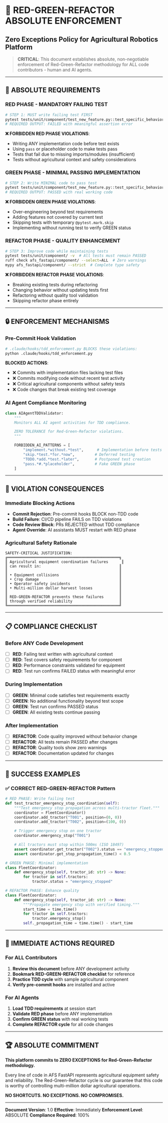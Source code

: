 # 🚨 RED-GREEN-REFACTOR ABSOLUTE ENFORCEMENT
## Zero Exceptions Policy for Agricultural Robotics Platform

> **CRITICAL**: This document establishes absolute, non-negotiable enforcement of Red-Green-Refactor methodology for ALL code contributors - human and AI agents.

---

## 🎯 ABSOLUTE REQUIREMENTS

### **RED PHASE - MANDATORY FAILING TEST**
```bash
# STEP 1: MUST write failing test FIRST
pytest tests/unit/component/test_new_feature.py::test_specific_behavior -v
# REQUIRED OUTPUT: FAILED with meaningful assertion error
```

**❌ FORBIDDEN RED PHASE VIOLATIONS**:
- Writing ANY implementation code before test exists
- Using `pass` or placeholder code to make tests pass
- Tests that fail due to missing imports/modules (insufficient)
- Tests without agricultural context and safety considerations

### **GREEN PHASE - MINIMAL PASSING IMPLEMENTATION**
```bash
# STEP 2: Write MINIMAL code to pass test
pytest tests/unit/component/test_new_feature.py::test_specific_behavior -v
# REQUIRED OUTPUT: PASSED with real working code
```

**❌ FORBIDDEN GREEN PHASE VIOLATIONS**:
- Over-engineering beyond test requirements
- Adding features not covered by current test
- Skipping tests with temporary `@pytest.mark.skip`
- Implementing without running test to verify GREEN status

### **REFACTOR PHASE - QUALITY ENHANCEMENT**
```bash
# STEP 3: Improve code while maintaining tests
pytest tests/unit/component/ -v  # All tests must remain PASSED
ruff check afs_fastapi/component/ --select=ALL  # Zero warnings
mypy afs_fastapi/component/ --strict  # Complete type safety
```

**❌ FORBIDDEN REFACTOR PHASE VIOLATIONS**:
- Breaking existing tests during refactoring
- Changing behavior without updating tests first
- Refactoring without quality tool validation
- Skipping refactor phase entirely

---

## 🔒 ENFORCEMENT MECHANISMS

### **Pre-Commit Hook Validation**
```bash
# .claude/hooks/tdd_enforcement.py BLOCKS these violations:
python .claude/hooks/tdd_enforcement.py
```

**BLOCKED ACTIONS**:
- ❌ Commits with implementation files lacking test files
- ❌ Commits modifying code without recent test activity
- ❌ Critical agricultural components without safety tests
- ❌ Code changes that break existing test coverage

### **AI Agent Compliance Monitoring**
```python
class AIAgentTDDValidator:
    """
    Monitors ALL AI agent activities for TDD compliance.

    ZERO TOLERANCE for Red-Green-Refactor violations.
    """

    FORBIDDEN_AI_PATTERNS = [
        "implement.*without.*test",      # Implementation before tests
        "skip.*test.*for.*now",         # Deferred testing
        "TODO.*add.*test.*later",       # Postponed test creation
        "pass.*#.*placeholder",         # Fake GREEN phase
    ]
```

---

## 🚨 VIOLATION CONSEQUENCES

### **Immediate Blocking Actions**
- **Commit Rejection**: Pre-commit hooks BLOCK non-TDD code
- **Build Failure**: CI/CD pipeline FAILS on TDD violations
- **Code Review Block**: PRs REJECTED without TDD compliance
- **Agent Override**: AI assistants MUST restart with RED phase

### **Agricultural Safety Rationale**
```
SAFETY-CRITICAL JUSTIFICATION:
╔══════════════════════════════════════════════════╗
║ Agricultural equipment coordination failures      ║
║ can result in:                                   ║
║                                                  ║
║ • Equipment collisions                           ║
║ • Crop damage                                    ║
║ • Operator safety incidents                      ║
║ • Multi-million dollar harvest losses            ║
║                                                  ║
║ RED-GREEN-REFACTOR prevents these failures       ║
║ through verified reliability                     ║
╚══════════════════════════════════════════════════╝
```

---

## 📋 COMPLIANCE CHECKLIST

### **Before ANY Code Development**
- [ ] **RED**: Failing test written with agricultural context
- [ ] **RED**: Test covers safety requirements for component
- [ ] **RED**: Performance constraints validated for equipment
- [ ] **RED**: Test run confirms FAILED status with meaningful error

### **During Implementation**
- [ ] **GREEN**: Minimal code satisfies test requirements exactly
- [ ] **GREEN**: No additional functionality beyond test scope
- [ ] **GREEN**: Test run confirms PASSED status
- [ ] **GREEN**: All existing tests continue passing

### **After Implementation**
- [ ] **REFACTOR**: Code quality improved without behavior change
- [ ] **REFACTOR**: All tests remain PASSED after changes
- [ ] **REFACTOR**: Quality tools show zero warnings
- [ ] **REFACTOR**: Documentation updated for changes

---

## 🎯 SUCCESS EXAMPLES

### **✅ CORRECT RED-GREEN-REFACTOR Pattern**
```python
# RED PHASE: Write failing test
def test_tractor_emergency_stop_coordination(self):
    """Test emergency stop propagation across multi-tractor fleet."""
    coordinator = FleetCoordinator()
    coordinator.add_tractor("T001", position=(0, 0))
    coordinator.add_tractor("T002", position=(100, 0))

    # Trigger emergency stop on one tractor
    coordinator.emergency_stop("T001")

    # All tractors must stop within 500ms (ISO 18497)
    assert coordinator.get_tractor("T002").status == "emergency_stopped"
    assert coordinator.get_stop_propagation_time() < 0.5

# GREEN PHASE: Minimal implementation
class FleetCoordinator:
    def emergency_stop(self, tractor_id: str) -> None:
        for tractor in self.tractors:
            tractor.status = "emergency_stopped"

# REFACTOR PHASE: Enhance quality
class FleetCoordinator:
    def emergency_stop(self, tractor_id: str) -> None:
        """Propagate emergency stop with verified timing."""
        start_time = time.time()
        for tractor in self.tractors:
            tractor.emergency_stop()
        self._propagation_time = time.time() - start_time
```

---

## 🚀 IMMEDIATE ACTIONS REQUIRED

### **For ALL Contributors**
1. **Review this document** before ANY development activity
2. **Bookmark RED-GREEN-REFACTOR checklist** for reference
3. **Practice TDD cycle** with sample agricultural component
4. **Verify pre-commit hooks** are installed and active

### **For AI Agents**
1. **Load TDD requirements** at session start
2. **Validate RED phase** before ANY implementation
3. **Confirm GREEN status** with real working tests
4. **Complete REFACTOR cycle** for all code changes

---

## 🏆 ABSOLUTE COMMITMENT

**This platform commits to ZERO EXCEPTIONS for Red-Green-Refactor methodology.**

Every line of code in AFS FastAPI represents agricultural equipment safety and reliability. The Red-Green-Refactor cycle is our guarantee that this code is worthy of controlling multi-million dollar agricultural operations.

**NO SHORTCUTS. NO EXCEPTIONS. NO COMPROMISES.**

---

**Document Version**: 1.0
**Effective**: Immediately
**Enforcement Level**: ABSOLUTE
**Compliance Required**: 100%
